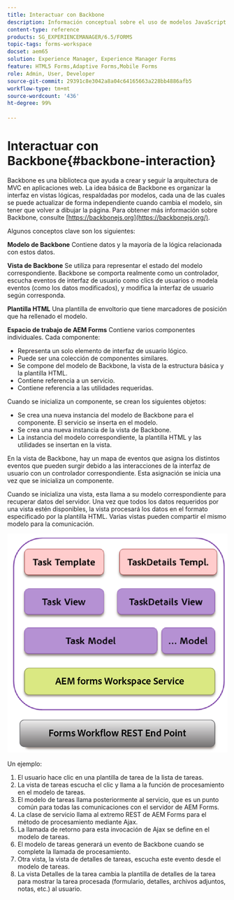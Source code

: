 ```yaml
---
title: Interactuar con Backbone
description: Información conceptual sobre el uso de modelos JavaScript de Backbone en AEM Forms Workspace.
content-type: reference
products: SG_EXPERIENCEMANAGER/6.5/FORMS
topic-tags: forms-workspace
docset: aem65
solution: Experience Manager, Experience Manager Forms
feature: HTML5 Forms,Adaptive Forms,Mobile Forms
role: Admin, User, Developer
source-git-commit: 29391c8e3042a8a04c64165663a228bb4886afb5
workflow-type: tm+mt
source-wordcount: '436'
ht-degree: 99%

---
```


# Interactuar con Backbone{#backbone-interaction}

Backbone es una biblioteca que ayuda a crear y seguir la arquitectura de MVC en aplicaciones web. La idea básica de Backbone es organizar la interfaz en vistas lógicas, respaldadas por modelos, cada una de las cuales se puede actualizar de forma independiente cuando cambia el modelo, sin tener que volver a dibujar la página. Para obtener más información sobre Backbone, consulte [https://backbonejs.org](https://backbonejs.org/).

Algunos conceptos clave son los siguientes:

**Modelo de Backbone** Contiene datos y la mayoría de la lógica relacionada con estos datos.

**Vista de Backbone** Se utiliza para representar el estado del modelo correspondiente. Backbone se comporta realmente como un controlador, escucha eventos de interfaz de usuario como clics de usuarios o modela eventos (como los datos modificados), y modifica la interfaz de usuario según corresponda.

**Plantilla HTML** Una plantilla de envoltorio que tiene marcadores de posición que ha rellenado el modelo.

**Espacio de trabajo de AEM Forms** Contiene varios componentes individuales. Cada componente:

* Representa un solo elemento de interfaz de usuario lógico.
* Puede ser una colección de componentes similares.
* Se compone del modelo de Backbone, la vista de la estructura básica y la plantilla HTML.
* Contiene referencia a un servicio.
* Contiene referencia a las utilidades requeridas.

Cuando se inicializa un componente, se crean los siguientes objetos:

* Se crea una nueva instancia del modelo de Backbone para el componente. El servicio se inserta en el modelo.
* Se crea una nueva instancia de la vista de Backbone.
* La instancia del modelo correspondiente, la plantilla HTML y las utilidades se insertan en la vista.

En la vista de Backbone, hay un mapa de eventos que asigna los distintos eventos que pueden surgir debido a las interacciones de la interfaz de usuario con un controlador correspondiente. Esta asignación se inicia una vez que se inicializa un componente.

Cuando se inicializa una vista, esta llama a su modelo correspondiente para recuperar datos del servidor. Una vez que todos los datos requeridos por una vista estén disponibles, la vista procesará los datos en el formato especificado por la plantilla HTML. Varias vistas pueden compartir el mismo modelo para la comunicación.

![Vista de Backbone de formularios AEM](do-not-localize/aem_forms_workflow.png)

Un ejemplo:

1. El usuario hace clic en una plantilla de tarea de la lista de tareas.
1. La vista de tareas escucha el clic y llama a la función de procesamiento en el modelo de tareas.
1. El modelo de tareas llama posteriormente al servicio, que es un punto común para todas las comunicaciones con el servidor de AEM Forms.
1. La clase de servicio llama al extremo REST de AEM Forms para el método de procesamiento mediante Ajax.
1. La llamada de retorno para esta invocación de Ajax se define en el modelo de tareas.
1. El modelo de tareas generará un evento de Backbone cuando se complete la llamada de procesamiento.
1. Otra vista, la vista de detalles de tareas, escucha este evento desde el modelo de tareas.
1. La vista Detalles de la tarea cambia la plantilla de detalles de la tarea para mostrar la tarea procesada (formulario, detalles, archivos adjuntos, notas, etc.) al usuario.
